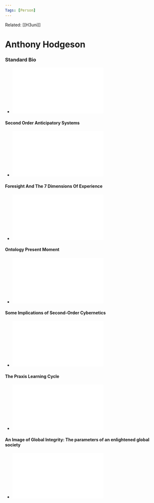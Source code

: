 ```yaml
---
Tags: [Person]
---
```

Related: [[H3uni]]


# Anthony Hodgeson
### Standard Bio
- ![Bio](assets/anthonyhodgesonbio.pdf)

#### Second Order Anticipatory Systems
- ![](assets/Hodgson2018Second-OrderAnticipatorySystem.pdf)

#### Foresight And The 7 Dimensions Of Experience
- ![](assets/Hodgson-ForesightAndThe7DimensionsOfExperience.pdf)

#### Ontology Present Moment 
- ![](assets/Hodgson-OntologyPresentMoment.pdf)

#### Some Implications of Second-Order Cybernetics
- ![](assets/1626444208_2.pdf)

#### The Praxis Learning Cycle
- ![](Praxis%20Learning%20Cycl.pdf)

#### An Image of Global Integrity: The parameters of an enlightened global society
- ![](assets/1626444209_3.pdf)
